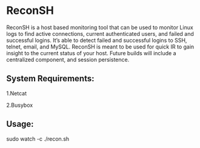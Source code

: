 # ReconSH

ReconSH is a host based monitoring tool that can be used to monitor Linux logs to find active connections, current authenticated users, and failed and successful logins. It’s able to detect failed and successful logins to SSH, telnet, email, and MySQL. 
ReconSH is meant to be used for quick IR to gain insight to the current status of your host. Future builds will include a centralized component, and session persistence. 

## System Requirements: 

1.Netcat 

2.Busybox

## Usage: 

sudo watch -c ./recon.sh


